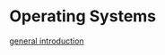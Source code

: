 # Operating Systems
[general introduction](https://www.compuhoy.com/how-does-a-general-operating-system-work/)
